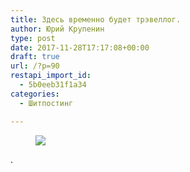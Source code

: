 ```yaml
---
title: Здесь временно будет трэвеллог.
author: Юрий Крупенин
type: post
date: 2017-11-28T17:17:08+00:00
draft: true
url: /?p=90
restapi_import_id:
  - 5b0eeb31f1a34
categories:
  - Шитпостинг

---
```

<figure> 

<img src="https://i2.wp.com/cdn-images-1.medium.com/max/800/1*GeLLuHngR7tIvCosXKiU_Q.jpeg?w=723&#038;ssl=1" data-recalc-dims="1" />
  
</figure> 

.